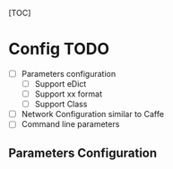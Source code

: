 [TOC]

# Config TODO
- [ ] Parameters configuration
    * [ ] Support eDict
    * [ ] Support xx format
    * [ ] Support Class
- [ ] Network Configuration similar to Caffe
- [ ] Command line parameters

## Parameters Configuration